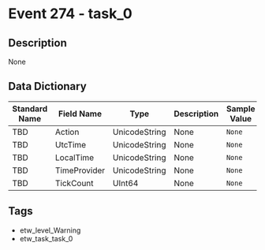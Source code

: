 # Event 274 - task_0

## Description
None

## Data Dictionary
|Standard Name|Field Name|Type|Description|Sample Value|
|---|---|---|---|---|
|TBD|Action|UnicodeString|None|`None`|
|TBD|UtcTime|UnicodeString|None|`None`|
|TBD|LocalTime|UnicodeString|None|`None`|
|TBD|TimeProvider|UnicodeString|None|`None`|
|TBD|TickCount|UInt64|None|`None`|

## Tags
* etw_level_Warning
* etw_task_task_0